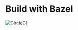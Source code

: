 # Build with Bazel

[![CircleCI](https://circleci.com/gh/sheeeng/omed-bazel.png?style=shield&circle-token=df3dc5f6efbc2a267f7805f05a5e91d2878be9fd)](https://circleci.com/gh/sheeeng/omed-bazel)
